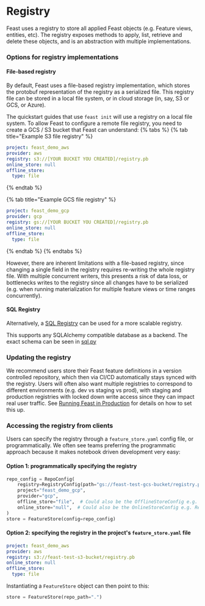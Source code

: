 # Registry

Feast uses a registry to store all applied Feast objects (e.g. Feature views, entities, etc). The registry exposes
methods to apply, list, retrieve and delete these objects, and is an abstraction with multiple implementations.

### Options for registry implementations

#### File-based registry
By default, Feast uses a file-based registry implementation, which stores the protobuf representation of the registry as
a serialized file. This registry file can be stored in a local file system, or in cloud storage (in, say, S3 or GCS, or Azure).

The quickstart guides that use `feast init` will use a registry on a local file system. To allow Feast to configure
a remote file registry, you need to create a GCS / S3 bucket that Feast can understand:
{% tabs %}
{% tab title="Example S3 file registry" %}
```yaml
project: feast_demo_aws
provider: aws
registry: s3://[YOUR BUCKET YOU CREATED]/registry.pb
online_store: null
offline_store:
  type: file
```
{% endtab %}

{% tab title="Example GCS file registry" %}
```yaml
project: feast_demo_gcp
provider: gcp
registry: gs://[YOUR BUCKET YOU CREATED]/registry.pb
online_store: null
offline_store:
  type: file
```
{% endtab %}
{% endtabs %}

However, there are inherent limitations with a file-based registry, since changing a single field in the registry
requires re-writing the whole registry file. With multiple concurrent writers, this presents a risk of data loss, or
bottlenecks writes to the registry since all changes have to be serialized (e.g. when running materialization for
multiple feature views or time ranges concurrently).

#### SQL Registry
Alternatively, a [SQL Registry](../../tutorials/using-scalable-registry.md) can be used for a more scalable registry.

This supports any SQLAlchemy compatible database as a backend. The exact schema can be seen in [sql.py](https://github.com/feast-dev/feast/blob/master/sdk/python/feast/infra/registry/sql.py)

### Updating the registry

We recommend users store their Feast feature definitions in a version controlled repository, which then via CI/CD
automatically stays synced with the registry. Users will often also want multiple registries to correspond to
different environments (e.g. dev vs staging vs prod), with staging and production registries with locked down write
access since they can impact real user traffic. See [Running Feast in Production](../../how-to-guides/running-feast-in-production.md#1.-automatically-deploying-changes-to-your-feature-definitions) for details on how to set this up.

### Accessing the registry from clients

Users can specify the registry through a `feature_store.yaml` config file, or programmatically. We often see teams
preferring the programmatic approach because it makes notebook driven development very easy:

#### Option 1: programmatically specifying the registry

```python
repo_config = RepoConfig(
    registry=RegistryConfig(path="gs://feast-test-gcs-bucket/registry.pb"),
    project="feast_demo_gcp",
    provider="gcp",
    offline_store="file",  # Could also be the OfflineStoreConfig e.g. FileOfflineStoreConfig
    online_store="null",  # Could also be the OnlineStoreConfig e.g. RedisOnlineStoreConfig
)
store = FeatureStore(config=repo_config)
```

#### Option 2: specifying the registry in the project's `feature_store.yaml` file

```yaml
project: feast_demo_aws
provider: aws
registry: s3://feast-test-s3-bucket/registry.pb
online_store: null
offline_store:
  type: file
```

Instantiating a `FeatureStore` object can then point to this:

```python
store = FeatureStore(repo_path=".")
```